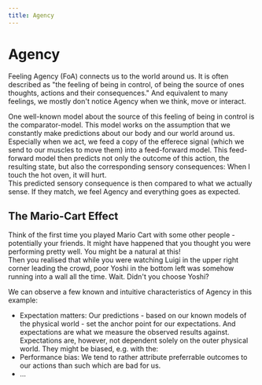 ```yaml
---
title: Agency
---
```


# Agency

Feeling Agency (FoA) connects us to the world around us. It is often described as "the feeling of being in control, of being the source of ones thoughts, actions and their consequences." And equivalent to many feelings, we mostly don't notice Agency when we think, move or interact.

One well-known model about the source of this feeling of being in control is the comparator-model. This model works on the assumption that we constantly make predictions about our body and our world around us. Especially when we act, we feed a copy of the efferece signal (which we send to our muscles to move them) into a feed-forward model. This feed-forward model then predicts not only the outcome of this action, the resulting state, but also the corresponding sensory consequences: When I touch the hot oven, it will hurt. <br>
This predicted sensory consequence is then compared to what we actually sense. If they match, we feel Agency and everything goes as expected.

## The Mario-Cart Effect
Think of the first time you played Mario Cart with some other people - potentially your friends. It might have happened that you thought you were performing pretty well. You might be a natural at this! <br>
Then you realised that while you were watching Luigi in the upper right corner leading the crowd, poor Yoshi in the bottom left was somehow running into a wall all the time. Wait. Didn't you choose Yoshi? <br>

We can observe a few known and intuitive characteristics of Agency in this example:
* Expectation matters: Our predictions - based on our known models of the physical world - set the anchor point for our expectations. And expectations are what we measure the observed results against. Expectations are, however, not dependent solely on the outer physical world. They might be biased, e.g. with the:
* Performance bias: We tend to rather attribute preferrable outcomes to our actions than such which are bad for us.
* ...





